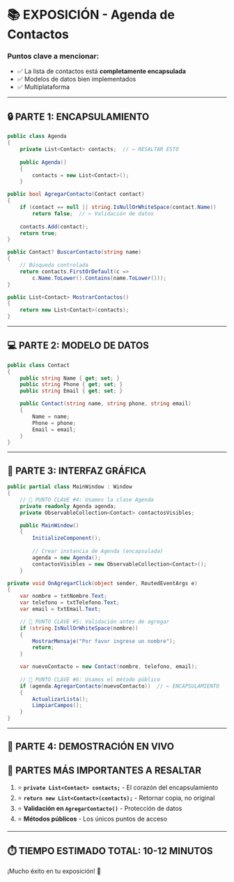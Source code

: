 # 📚 EXPOSICIÓN - Agenda de Contactos

### Puntos clave a mencionar:
- ✅ La lista de contactos está **completamente encapsulada**
- ✅ Modelos de datos bien implementados
- ✅ Multiplataforma

---

## 🔒 **PARTE 1: ENCAPSULAMIENTO**


```csharp
public class Agenda
{
    private List<Contact> contacts;  // ← RESALTAR ESTO
    
    public Agenda()
    {
        contacts = new List<Contact>();
    }
```

```csharp
public bool AgregarContacto(Contact contact)
{
    if (contact == null || string.IsNullOrWhiteSpace(contact.Name))
        return false;  // ← Validación de datos
        
    contacts.Add(contact);
    return true;
}

public Contact? BuscarContacto(string name)
{
    // Búsqueda controlada
    return contacts.FirstOrDefault(c => 
        c.Name.ToLower().Contains(name.ToLower()));
}

public List<Contact> MostrarContactos()
{
    return new List<Contact>(contacts);
}
```

---

## 💻 **PARTE 2: MODELO DE DATOS**

```csharp
public class Contact
{
    public string Name { get; set; }
    public string Phone { get; set; }
    public string Email { get; set; }

    public Contact(string name, string phone, string email)
    {
        Name = name;
        Phone = phone;
        Email = email;
    }
}
```

---

## 🎨 **PARTE 3: INTERFAZ GRÁFICA**

```csharp
public partial class MainWindow : Window
{
    // 🔴 PUNTO CLAVE #4: Usamos la clase Agenda
    private readonly Agenda agenda;
    private ObservableCollection<Contact> contactosVisibles;

    public MainWindow()
    {
        InitializeComponent();
        
        // Crear instancia de Agenda (encapsulada)
        agenda = new Agenda();
        contactosVisibles = new ObservableCollection<Contact>();
    }
```

```csharp
private void OnAgregarClick(object sender, RoutedEventArgs e)
{
    var nombre = txtNombre.Text;
    var telefono = txtTelefono.Text;
    var email = txtEmail.Text;

    // 🔴 PUNTO CLAVE #5: Validación antes de agregar
    if (string.IsNullOrWhiteSpace(nombre))
    {
        MostrarMensaje("Por favor ingrese un nombre");
        return;
    }

    var nuevoContacto = new Contact(nombre, telefono, email);
    
    // 🔴 PUNTO CLAVE #6: Usamos el método público
    if (agenda.AgregarContacto(nuevoContacto))  // ← ENCAPSULAMIENTO
    {
        ActualizarLista();
        LimpiarCampos();
    }
}
```

---

## 🚀 **PARTE 4: DEMOSTRACIÓN EN VIVO**

## 🚨 **PARTES MÁS IMPORTANTES A RESALTAR**

1. ⭐ **`private List<Contact> contacts;`** - El corazón del encapsulamiento
2. ⭐ **`return new List<Contact>(contacts);`** - Retornar copia, no original
3. ⭐ **Validación en `AgregarContacto()`** - Protección de datos
4. ⭐ **Métodos públicos** - Los únicos puntos de acceso

---

## ⏱️ **TIEMPO ESTIMADO TOTAL: 10-12 MINUTOS**

¡Mucho éxito en tu exposición! 💪
